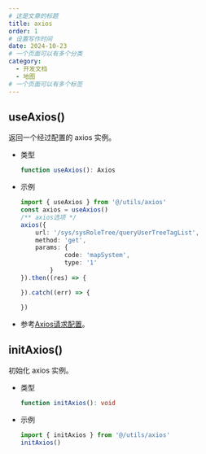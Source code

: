 ```yaml
---
# 这是文章的标题
title: axios
order: 1
# 设置写作时间
date: 2024-10-23
# 一个页面可以有多个分类
category:
  - 开发文档
  - 地图
# 一个页面可以有多个标签
---
```


## useAxios()
返回一个经过配置的 axios 实例。
- 类型
    ```ts
    function useAxios(): Axios
    ```
- 示例
    ```ts
    import { useAxios } from '@/utils/axios'
    const axios = useAxios()
    /** axios选项 */
    axios({
        url: '/sys/sysRoleTree/queryUserTreeTagList',
        method: 'get',
        params: {
                code: 'mapSystem',
                type: '1'
            }
    }).then((res) => {

    }).catch((err) => {

    })
    ```
- 参考[Axios请求配置](https://www.axios-http.cn/docs/req_config)。

## initAxios()
初始化 axios 实例。
- 类型
    ```ts
    function initAxios(): void
    ```
- 示例
    ```ts
    import { initAxios } from '@/utils/axios'
    initAxios()
    ```

